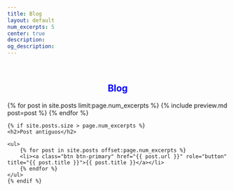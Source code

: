 ```yaml
---
title: Blog
layout: default
num_excerpts: 5
center: true
description: 
og_description: 
---	
```


<style>
    a {
        color: blue;
    }
</style>

<br>

<div class="container">
    <h2 style="text-align: center;color:blue" title="herramientas eléctricas">Blog</h2>
    {% for post in site.posts limit:page.num_excerpts %}
    {% include preview.md post=post %}
    {% endfor %}

    {% if site.posts.size > page.num_excerpts %}
    <h2>Post antiguos</h2>

    <ul>
        {% for post in site.posts offset:page.num_excerpts %}
        <li><a class="btn btn-primary" href="{{ post.url }}" role="button" title="{{ post.title }}">{{ post.title }}</a></li>
        {% endfor %}
    </ul>
    {% endif %}
</div>
